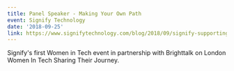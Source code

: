 ```yaml
---
title: Panel Speaker - Making Your Own Path
event: Signify Technology
date: '2018-09-25'
link: https://www.signifytechnology.com/blog/2018/09/signify-supporting-women-in-tech-making-your-own-path-event
---
```


Signify's first Women in Tech event in partnership with Brighttalk on London Women In Tech Sharing Their Journey.
